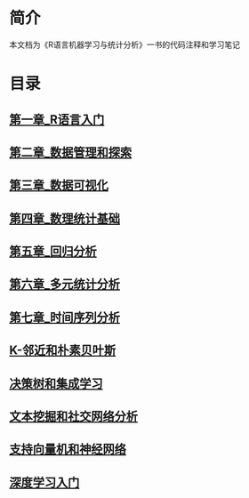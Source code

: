 # 简介
本文档为《R语言机器学习与统计分析》一书的代码注释和学习笔记

# 目录

## [第一章_R语言入门](02R语言机器学习与统计分析\01第一章_R语言入门\README.md)
## [第二章_数据管理和探索](02R语言机器学习与统计分析\02第二章_数据管理和探索\chap_2数据管理和探索.md)
## [第三章_数据可视化](02R语言机器学习与统计分析\03第三章_数据可视化\chap_3数据可视化.md)
## [第四章_数理统计基础](02R语言机器学习与统计分析\04第四章_数理统计基础\chap_4数理统计基础.md)
## [第五章_回归分析](02R语言机器学习与统计分析\05第五章_回归分析\code\chap_5回归分析.md)
## [第六章_多元统计分析](02R语言机器学习与统计分析\06第六章_多元统计分析\README.md)
## [第七章_时间序列分析](02R语言机器学习与统计分析\07第七章_时间序列分析\chap7_时间序列分析.md)
## [K-邻近和朴素贝叶斯](02R语言机器学习与统计分析\08第八章_K-邻近和朴素贝叶斯/)
## [决策树和集成学习](02R语言机器学习与统计分析\09第九章_决策树和集成学习/)
## [文本挖掘和社交网络分析](02R语言机器学习与统计分析\10第十章_文本挖掘和社交网络分析/)
## [支持向量机和神经网络](02R语言机器学习与统计分析\11第十一章_支持向量机和神经网络/)
## [深度学习入门](02R语言机器学习与统计分析\12第十二章_深度学习入门/)







